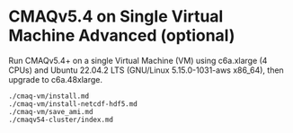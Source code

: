# CMAQv5.4 on Single Virtual Machine Advanced (optional) 

Run CMAQv5.4+ on a single Virtual Machine (VM) using c6a.xlarge (4 CPUs) and Ubuntu 22.04.2 LTS (GNU/Linux 5.15.0-1031-aws x86_64), then upgrade to c6a.48xlarge.

```{toctree}
./cmaq-vm/install.md
./cmaq-vm/install-netcdf-hdf5.md
./cmaq-vm/save_ami.md
./cmaqv54-cluster/index.md
```

